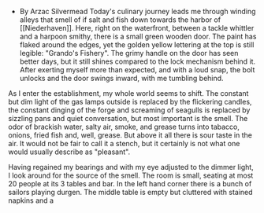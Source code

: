 - By Arzac Silvermead
Today's culinary journey leads me through winding alleys that smell of if salt and fish down towards the harbor of [[Niederhaven]]. Here, right on the waterfront, between a tackle whittler and a harpoon smithy, there is a small green wooden door. The paint has flaked around the edges, yet the golden yellow lettering at the top is still legible: "Grando's Fishery". The grimy handle on the door has seen better days, but it still shines compared to the lock mechanism behind it. After exerting myself more than expected, and with a loud snap, the bolt unlocks and the door swings inward, with me tumbling behind.

As I enter the establishment, my whole world seems to shift. The constant but dim light of the gas lamps outside is replaced by the flickering candles, the constant dinging of the forge and screaming of seagulls is replaced by sizzling pans and quiet conversation, but most important is the smell. The odor of brackish water, salty air, smoke, and grease turns into tabacco, onions, fried fish and, well, grease. But above it all there is sour taste in the air. It would not be fair to call it a stench, but it certainly is not what one would usually describe as "pleasant".

Having regained my bearings and with my eye adjusted to the dimmer light, I look around for the source of the smell. The room is small, seating at most 20 people at its 3 tables and bar. In the left hand corner there is a bunch of sailors playing durgen. The middle table is empty but cluttered with stained napkins and a 